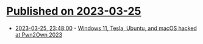 # [Published on 2023-03-25](index.md)

* [2023-03-25, 23:48:00](https://soylentnews.org/article.pl?sid=23/03/25/1541255&from=rss) - [Windows 11, Tesla, Ubuntu, and macOS hacked at Pwn2Own 2023](https://soylentnews.org/article.pl?sid=23/03/25/1541255&from=rss)

